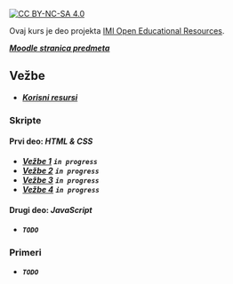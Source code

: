 [![CC BY-NC-SA 4.0][licence-shield]][licence]

Ovaj kurs je deo projekta [IMI Open Educational Resources](https://imioer.github.io).

[**_Moodle stranica predmeta_**](https://imi.pmf.kg.ac.rs/moodle/course/view.php?id=137)

## Vežbe

- [**_Korisni resursi_**](resursi/index.md)

### Skripte

#### Prvi deo: _HTML & CSS_
- [**_Vežbe 1_**](vezbe/01.md) **_`in progress`_**
- [**_Vežbe 2_**](vezbe/02.md) **_`in progress`_**
- [**_Vežbe 3_**](vezbe/03.md) **_`in progress`_**
- [**_Vežbe 4_**](vezbe/04.md) **_`in progress`_**

#### Drugi deo: _JavaScript_
- **_`TODO`_**

### Primeri
- **_`TODO`_**

[licence]: http://creativecommons.org/licenses/by-nc-sa/4.0/
[licence-shield]: https://img.shields.io/badge/License-CC%20BY--NC--SA%204.0-lightgrey.svg